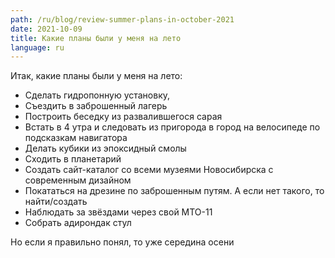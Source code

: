 ```yaml
---
path: /ru/blog/review-summer-plans-in-october-2021
date: 2021-10-09
title: Какие планы были у меня на лето
language: ru
---
```


Итак, какие планы были у меня на лето:

- Сделать гидропонную установку,
- Съездить в заброшенный лагерь
- Построить беседку из развалившегося сарая
- Встать в 4 утра и следовать из пригорода в город на велосипеде по подсказкам навигатора
- Делать кубики из эпоксидный смолы
- Сходить в планетарий
- Создать сайт-каталог со всеми музеями Новосибирска с современным дизайном
- Покататься на дрезине по заброшенным путям. А если нет такого, то найти/создать
- Наблюдать за звёздами через свой МТО-11
- Собрать адирондак стул

Но если я правильно понял, то уже середина осени